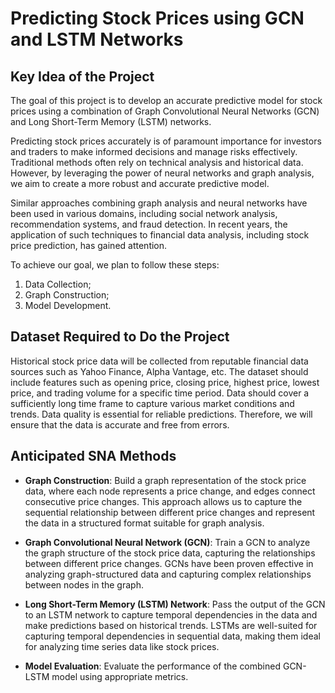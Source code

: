 # Predicting Stock Prices using GCN and LSTM Networks

## Key Idea of the Project

The goal of this project is to develop an accurate predictive model for stock prices using a combination of Graph Convolutional Neural Networks (GCN) and Long Short-Term Memory (LSTM) networks.

Predicting stock prices accurately is of paramount importance for investors and traders to make informed decisions and manage risks effectively. Traditional methods often rely on technical analysis and historical data. However, by leveraging the power of neural networks and graph analysis, we aim to create a more robust and accurate predictive model.

Similar approaches combining graph analysis and neural networks have been used in various domains, including social network analysis, recommendation systems, and fraud detection. In recent years, the application of such techniques to financial data analysis, including stock price prediction, has gained attention.

To achieve our goal, we plan to follow these steps:

1. Data Collection;
2. Graph Construction;
3. Model Development.

## Dataset Required to Do the Project

Historical stock price data will be collected from reputable financial data sources such as Yahoo Finance, Alpha Vantage, etc. The dataset should include features such as opening price, closing price, highest price, lowest price, and trading volume for a specific time period. Data should cover a sufficiently long time frame to capture various market conditions and trends. Data quality is essential for reliable predictions. Therefore, we will ensure that the data is accurate and free from errors.

## Anticipated SNA Methods

- **Graph Construction**: Build a graph representation of the stock price data, where each node represents a price change, and edges connect consecutive price changes. This approach allows us to capture the sequential relationship between different price changes and represent the data in a structured format suitable for graph analysis.
    
- **Graph Convolutional Neural Network (GCN)**: Train a GCN to analyze the graph structure of the stock price data, capturing the relationships between different price changes. GCNs have been proven effective in analyzing graph-structured data and capturing complex relationships between nodes in the graph.
    
- **Long Short-Term Memory (LSTM) Network**: Pass the output of the GCN to an LSTM network to capture temporal dependencies in the data and make predictions based on historical trends. LSTMs are well-suited for capturing temporal dependencies in sequential data, making them ideal for analyzing time series data like stock prices.
    
- **Model Evaluation**: Evaluate the performance of the combined GCN-LSTM model using appropriate metrics.
